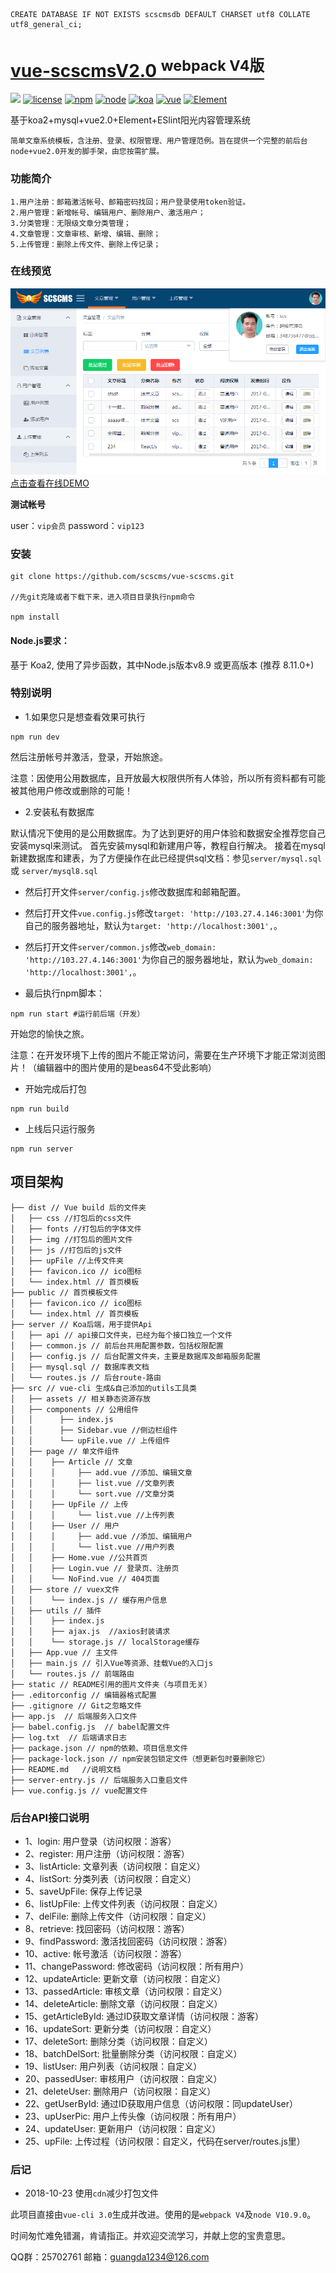 ```
CREATE DATABASE IF NOT EXISTS scscmsdb DEFAULT CHARSET utf8 COLLATE utf8_general_ci;
```
# [vue-scscmsV2.0 <sup>webpack V4版</sup>](https://github.com/scscms/vue-scscms)

[![](https://img.shields.io/badge/Powered%20by-vue--scscms-brightgreen.svg)](https://github.com/scscms/vue-scscms)
[![license](https://img.shields.io/badge/license-MIT-green.svg)](https://github.com/scscms/vue-scscms/blob/master/LICENSE)
[![npm](https://img.shields.io/badge/npm-6.4.1-yellowgreen.svg)](https://github.com/scscms/vue-scscms)
[![node](https://img.shields.io/badge/node-8.11.0-yellow.svg)](https://github.com/scscms/vue-scscms)
[![koa](https://img.shields.io/badge/koa-2.5.0-orange.svg)](https://github.com/scscms/vue-scscms)
[![vue](https://img.shields.io/badge/vue-2.5.17-red.svg)](https://github.com/scscms/vue-scscms)
[![Element](https://img.shields.io/badge/Element-3.0.1-blue.svg)](https://github.com/scscms/vue-scscms)

基于koa2+mysql+vue2.0+Element+ESlint阳光内容管理系统

    简单文章系统模板，含注册、登录、权限管理、用户管理范例。旨在提供一个完整的前后台node+vue2.0开发的脚手架，由您按需扩展。

### 功能简介
	1.用户注册：邮箱激活帐号、邮箱密码找回；用户登录使用token验证。
	2.用户管理：新增帐号、编辑用户、删除用户、激活用户；
	3.分类管理：无限级文章分类管理；
	4.文章管理：文章审核、新增、编辑、删除；
	5.上传管理：删除上传文件、删除上传记录；

### 在线预览
![image](static/readme.png)
<a href="http://103.27.4.146:3001/login" target="_blank">点击查看在线DEMO</a>

**测试帐号**

user：`vip会员`   password：`vip123`

### 安装

```
git clone https://github.com/scscms/vue-scscms.git

//先git克隆或者下载下来，进入项目目录执行npm命令

npm install
```

#### Node.js要求：

基于 Koa2, 使用了异步函数，其中Node.js版本v8.9 或更高版本 (推荐 8.11.0+)

### 特别说明

- 1.如果您只是想查看效果可执行

```
npm run dev
```

然后注册帐号并激活，登录，开始旅途。

注意：因使用公用数据库，且开放最大权限供所有人体验，所以所有资料都有可能被其他用户修改或删除的可能！

- 2.安装私有数据库

默认情况下使用的是公用数据库。为了达到更好的用户体验和数据安全推荐您自己安装mysql来测试。
首先安装mysql和新建用户等，教程自行解决。
接着在mysql新建数据库和建表，为了方便操作在此已经提供sql文档：参见`server/mysql.sql` 或 `server/mysql8.sql`

- 然后打开文件`server/config.js`修改数据库和邮箱配置。

- 然后打开文件`vue.config.js`修改`target: 'http://103.27.4.146:3001'`为你自己的服务器地址，默认为`target: 'http://localhost:3001',`。

- 然后打开文件`server/common.js`修改`web_domain: 'http://103.27.4.146:3001'`为你自己的服务器地址，默认为`web_domain: 'http://localhost:3001',`。

- 最后执行npm脚本：

```
npm run start #运行前后端（开发）
```

开始您的愉快之旅。

注意：在开发环境下上传的图片不能正常访问，需要在生产环境下才能正常浏览图片！（编辑器中的图片使用的是beas64不受此影响）

- 开始完成后打包

```
npm run build
```

- 上线后只运行服务

```
npm run server
```

## 项目架构

```
├── dist // Vue build 后的文件夹
│   ├── css //打包后的css文件
│   ├── fonts //打包后的字体文件
│   ├── img //打包后的图片文件
│   ├── js //打包后的js文件
│   ├── upFile //上传文件夹
│   ├── favicon.ico // ico图标
│   └── index.html // 首页模板
├── public // 首页模板文件
│   ├── favicon.ico // ico图标
│   └── index.html // 首页模板
├── server // Koa后端，用于提供Api
│   ├── api // api接口文件夹，已经为每个接口独立一个文件
│   ├── common.js // 前后台共用配置参数，包括权限配置
│   ├── config.js // 后台配置文件夹，主要是数据库及邮箱服务配置
│   ├── mysql.sql // 数据库表文档
│   └── routes.js // 后台route-路由
├── src // vue-cli 生成&自己添加的utils工具类
│   ├── assets // 相关静态资源存放
│   ├── components // 公用组件
│   │      ├── index.js
│   │      ├── Sidebar.vue //侧边栏组件
│   │      └── upFile.vue // 上传组件
│   ├── page // 单文件组件
│   │    ├── Article // 文章
│   │    │     ├── add.vue //添加、编辑文章
│   │    │     ├── list.vue //文章列表
│   │    │     └── sort.vue //文章分类
│   │    ├── UpFile // 上传
│   │    │     └── list.vue //上传列表
│   │    ├── User // 用户
│   │    │     ├── add.vue //添加、编辑用户
│   │    │     └── list.vue //用户列表
│   │    ├── Home.vue //公共首页
│   │    ├── Login.vue // 登录页、注册页
│   │    └── NoFind.vue // 404页面
│   ├── store // vuex文件
│   │    └── index.js // 缓存用户信息
│   ├── utils // 插件
│   │    ├── index.js
│   │    ├── ajax.js  //axios封装请求
│   │    └── storage.js // localStorage缓存
│   ├── App.vue // 主文件
│   ├── main.js // 引入Vue等资源、挂载Vue的入口js
│   └── routes.js // 前端路由
├── static // README引用的图片文件夹（与项目无关）
├── .editorconfig // 编辑器格式配置
├── .gitignore // Git之忽略文件
├── app.js  // 后端服务入口文件
├── babel.config.js  // babel配置文件
├── log.txt  // 后端请求日志
├── package.json // npm的依赖、项目信息文件
├── package-lock.json // npm安装包锁定文件（想更新包时要删除它）
├── README.md	//说明文档
├── server-entry.js // 后端服务入口重启文件
├── vue.config.js // vue配置文件

```

### 后台API接口说明
-  1、login: 用户登录（访问权限：游客）
-  2、register: 用户注册（访问权限：游客）
-  3、listArticle: 文章列表（访问权限：自定义）
-  4、listSort: 分类列表（访问权限：自定义）
-  5、saveUpFile: 保存上传记录
-  6、listUpFile: 上传文件列表（访问权限：自定义）
-  7、delFile: 删除上传文件（访问权限：自定义）
-  8、retrieve: 找回密码（访问权限：游客）
-  9、findPassword: 激活找回密码（访问权限：游客）
- 10、active: 帐号激活（访问权限：游客）
- 11、changePassword: 修改密码（访问权限：所有用户）
- 12、updateArticle: 更新文章（访问权限：自定义）
- 13、passedArticle: 审核文章（访问权限：自定义）
- 14、deleteArticle: 删除文章（访问权限：自定义）
- 15、getArticleById: 通过ID获取文章详情（访问权限：游客）
- 16、updateSort: 更新分类（访问权限：自定义）
- 17、deleteSort: 删除分类（访问权限：自定义）
- 18、batchDelSort: 批量删除分类（访问权限：自定义）
- 19、listUser: 用户列表（访问权限：自定义）
- 20、passedUser: 审核用户（访问权限：自定义）
- 21、deleteUser: 删除用户（访问权限：自定义）
- 22、getUserById: 通过ID获取用户信息（访问权限：同updateUser）
- 23、upUserPic: 用户上传头像（访问权限：所有用户）
- 24、updateUser: 更新用户（访问权限：自定义）
- 25、upFile: 上传过程（访问权限：自定义，代码在server/routes.js里）

### 后记

- 2018-10-23 使用`cdn`减少打包文件

此项目直接由`vue-cli 3.0`生成并改进。使用的是`webpack V4`及`node V10.9.0`。

时间匆忙难免错漏，肯请指正。并欢迎交流学习，并献上您的宝贵意思。

QQ群：25702761  邮箱：guangda1234@126.com
